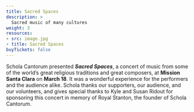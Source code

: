 ```yaml
---
title: Sacred Spaces
description: >
  Sacred music of many cultures
weight: 3
resources:
- src: image.jpg
- title: Sacred Spaces
buyTickets: false
---
```


Schola Cantorum presented _**Sacred Spaces**_, 
a concert of music from some of the world&rsquo;s great religious traditions and great composers, 
at **Mission Santa Clara** on **March 18**. It was a wonderful experience for the
performers and the audience alike. Schola thanks our supporters, our audience, and our volunteers, and gives special
thanks to Kyle and Susan Ridout for sponsoring this concert in memory of Royal Stanton, the founder of Schola Cantorum.
